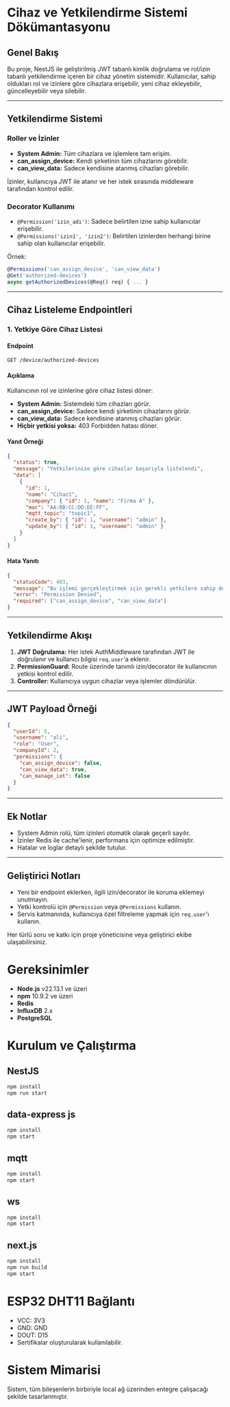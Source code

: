 # Cihaz ve Yetkilendirme Sistemi Dökümantasyonu

## Genel Bakış
Bu proje, NestJS ile geliştirilmiş JWT tabanlı kimlik doğrulama ve rol/izin tabanlı yetkilendirme içeren bir cihaz yönetim sistemidir. Kullanıcılar, sahip oldukları rol ve izinlere göre cihazlara erişebilir, yeni cihaz ekleyebilir, güncelleyebilir veya silebilir.

---

## Yetkilendirme Sistemi

### Roller ve İzinler
- **System Admin:** Tüm cihazlara ve işlemlere tam erişim.
- **can_assign_device:** Kendi şirketinin tüm cihazlarını görebilir.
- **can_view_data:** Sadece kendisine atanmış cihazları görebilir.

İzinler, kullanıcıya JWT ile atanır ve her istek sırasında middleware tarafından kontrol edilir.

### Decorator Kullanımı
- `@Permission('izin_adi')`: Sadece belirtilen izne sahip kullanıcılar erişebilir.
- `@Permissions('izin1', 'izin2')`: Belirtilen izinlerden herhangi birine sahip olan kullanıcılar erişebilir.

Örnek:
```typescript
@Permissions('can_assign_device', 'can_view_data')
@Get('authorized-devices')
async getAuthorizedDevices(@Req() req) { ... }
```

---

## Cihaz Listeleme Endpointleri

### 1. Yetkiye Göre Cihaz Listesi

#### Endpoint
```
GET /device/authorized-devices
```

#### Açıklama
Kullanıcının rol ve izinlerine göre cihaz listesi döner:
- **System Admin:** Sistemdeki tüm cihazları görür.
- **can_assign_device:** Sadece kendi şirketinin cihazlarını görür.
- **can_view_data:** Sadece kendisine atanmış cihazları görür.
- **Hiçbir yetkisi yoksa:** 403 Forbidden hatası döner.

#### Yanıt Örneği
```json
{
  "status": true,
  "message": "Yetkilerinize göre cihazlar başarıyla listelendi",
  "data": [
    {
      "id": 1,
      "name": "Cihaz1",
      "company": { "id": 1, "name": "Firma A" },
      "mac": "AA:BB:CC:DD:EE:FF",
      "mqtt_topic": "topic1",
      "create_by": { "id": 1, "username": "admin" },
      "update_by": { "id": 1, "username": "admin" }
    }
  ]
}
```

#### Hata Yanıtı
```json
{
  "statusCode": 403,
  "message": "Bu işlemi gerçekleştirmek için gerekli yetkilere sahip değilsiniz",
  "error": "Permission Denied",
  "required": ["can_assign_device", "can_view_data"]
}
```

---

## Yetkilendirme Akışı
1. **JWT Doğrulama:** Her istek AuthMiddleware tarafından JWT ile doğrulanır ve kullanıcı bilgisi `req.user`'a eklenir.
2. **PermissionGuard:** Route üzerinde tanımlı izin/decorator ile kullanıcının yetkisi kontrol edilir.
3. **Controller:** Kullanıcıya uygun cihazlar veya işlemler döndürülür.

---

## JWT Payload Örneği
```json
{
  "userId": 5,
  "username": "ali",
  "role": "User",
  "companyId": 2,
  "permissions": {
    "can_assign_device": false,
    "can_view_data": true,
    "can_manage_iot": false
  }
}
```

---

## Ek Notlar
- System Admin rolü, tüm izinleri otomatik olarak geçerli sayılır.
- İzinler Redis ile cache'lenir, performans için optimize edilmiştir.
- Hatalar ve loglar detaylı şekilde tutulur.

---

## Geliştirici Notları
- Yeni bir endpoint eklerken, ilgili izin/decorator ile koruma eklemeyi unutmayın.
- Yetki kontrolü için `@Permission` veya `@Permissions` kullanın.
- Servis katmanında, kullanıcıya özel filtreleme yapmak için `req.user`'ı kullanın.

Her türlü soru ve katkı için proje yöneticisine veya geliştirici ekibe ulaşabilirsiniz.

# Gereksinimler

- **Node.js** v22.13.1 ve üzeri
- **npm** 10.9.2 ve üzeri
- **Redis**
- **InfluxDB** 2.x
- **PostgreSQL**

# Kurulum ve Çalıştırma

## NestJS
```bash
npm install
npm run start
```

## data-express js
```bash
npm install
npm start
```

## mqtt
```bash
npm install
npm start
```

## ws
```bash
npm install
npm start
```

## next.js
```bash
npm install
npm run build
npm start
```

# ESP32 DHT11 Bağlantı
- VCC: 3V3
- GND: GND
- DOUT: D15
- Sertifikalar oluşturularak kullanılabilir.

# Sistem Mimarisi
Sistem, tüm bileşenlerin birbiriyle local ağ üzerinden entegre çalışacağı şekilde tasarlanmıştır.
